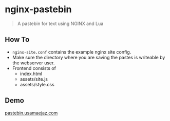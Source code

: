 # nginx-pastebin

> A pastebin for text using NGINX and Lua

## How To
- `nginx-site.conf` contains the example nginx site config. 
- Make sure the directory where you are saving the pastes is writeable by the webserver user.
- Frontend consists of
    - index.html
    - assets/site.js
    - assets/style.css

## Demo
[pastebin.usamaejaz.com](https://pastebin.usamaejaz.com)
